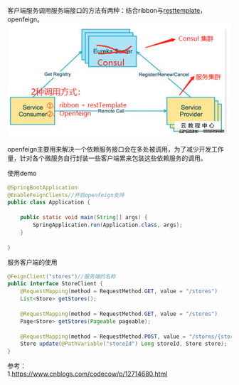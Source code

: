 客户端服务调用服务端接口的方法有两种：结合ribbon与[resttemplate](../spring/resttemplate.md)，openfeign。   
![访问服务接口](../../../image/spring/springcloud/两种服务端接口调用方式.png)  

openfeign主要用来解决一个依赖服务接口会在多处被调用，为了减少开发工作量，针对各个微服务自行封装一些客户端累来包装这些依赖服务的调用。


使用demo  
```java
@SpringBootApplication
@EnableFeignClients//开启openfeign支持
public class Application {

    public static void main(String[] args) {
        SpringApplication.run(Application.class, args);
    }

}
```  
服务客户端的使用  
```java
@FeignClient("stores")//服务端的名称
public interface StoreClient {
    @RequestMapping(method = RequestMethod.GET, value = "/stores")
    List<Store> getStores();

    @RequestMapping(method = RequestMethod.GET, value = "/stores")
    Page<Store> getStores(Pageable pageable);

    @RequestMapping(method = RequestMethod.POST, value = "/stores/{storeId}", consumes = "application/json")
    Store update(@PathVariable("storeId") Long storeId, Store store);
}
```





参考：  
1.https://www.cnblogs.com/codecow/p/12714680.html











